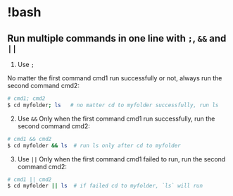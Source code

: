 # !bash
## Run multiple commands in one line with `;`, `&&` and `||`

1) Use `;`

No matter the first command cmd1 run successfully or not, always run the second command cmd2:
```bash
# cmd1; cmd2
$ cd myfolder; ls   # no matter cd to myfolder successfully, run ls
```

2) Use `&&`
Only when the first command cmd1 run successfully, run the second command cmd2:
```bash
# cmd1 && cmd2
$ cd myfolder && ls  # run ls only after cd to myfolder
```

3) Use `||`
Only when the first command cmd1 failed to run, run the second command cmd2:

```bash
# cmd1 || cmd2
$ cd myfolder || ls  # if failed cd to myfolder, `ls` will run
```

